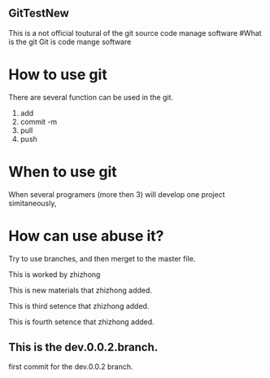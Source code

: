 ## GitTestNew
This is a not official toutural of the git source code manage software
#What is the git
Git is code mange software
# How to use git
There are several function can be used in the git.
1. add
2. commit -m 
3. pull
4. push 
# When to use git 
When several programers (more then 3) will develop one project simitaneously, 
# How can use abuse it?
Try to use branches, and then merget to the master file. 


This is worked by zhizhong 

This is new materials that zhizhong added. 

This is third setence that zhizhong added. 

This is fourth setence that zhizhong added. 


## This is the dev.0.0.2.branch.
first commit for the dev.0.0.2 branch. 


